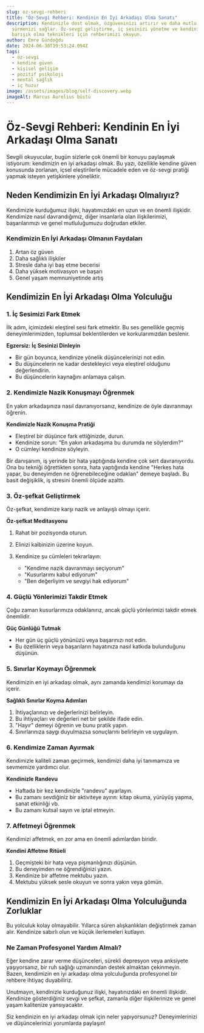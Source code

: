 ```yaml
---
slug: oz-sevgi-rehberi
title: "Öz-Sevgi Rehberi: Kendinin En İyi Arkadaşı Olma Sanatı"
description: Kendinizle dost olmak, özgüveninizi artırır ve daha mutlu bir yaşam
  sürmenizi sağlar. Öz-sevgi geliştirme, iç sesinizi yönetme ve kendinizle
  barışık olma teknikleri için rehberimizi okuyun.
author: Emre Gündoğdu
date: 2024-06-30T19:53:24.094Z
tags:
  - öz-sevgi
  - kendine güven
  - kişisel gelişim
  - pozitif psikoloji
  - mental sağlık
  - iç huzur
image: /assets/images/blog/self-discovery.webp
imageAlt: Marcus Aurelius büstü
---
```

# Öz-Sevgi Rehberi: Kendinin En İyi Arkadaşı Olma Sanatı

Sevgili okuyucular, bugün sizlerle çok önemli bir konuyu paylaşmak istiyorum: kendimizin en iyi arkadaşı olmak. Bu yazı, özellikle kendine güven konusunda zorlanan, içsel eleştirilerle mücadele eden ve öz-sevgi pratiği yapmak isteyen yetişkinlere yöneliktir.

## Neden Kendimizin En İyi Arkadaşı Olmalıyız?

Kendimizle kurduğumuz ilişki, hayatımızdaki en uzun ve en önemli ilişkidir. Kendimize nasıl davrandığımız, diğer insanlarla olan ilişkilerimizi, başarılarımızı ve genel mutluluğumuzu doğrudan etkiler.

### Kendimizin En İyi Arkadaşı Olmanın Faydaları

1. Artan öz güven
2. Daha sağlıklı ilişkiler
3. Stresle daha iyi baş etme becerisi
4. Daha yüksek motivasyon ve başarı
5. Genel yaşam memnuniyetinde artış

## Kendimizin En İyi Arkadaşı Olma Yolculuğu

### 1. İç Sesimizi Fark Etmek

İlk adım, içimizdeki eleştirel sesi fark etmektir. Bu ses genellikle geçmiş deneyimlerimizden, toplumsal beklentilerden ve korkularımızdan beslenir.

**Egzersiz: İç Sesinizi Dinleyin**

* Bir gün boyunca, kendinize yönelik düşüncelerinizi not edin.
* Bu düşüncelerin ne kadar destekleyici veya eleştirel olduğunu değerlendirin.
* Bu düşüncelerin kaynağını anlamaya çalışın.

### 2. Kendimizle Nazik Konuşmayı Öğrenmek

En yakın arkadaşınıza nasıl davranıyorsanız, kendinize de öyle davranmayı öğrenin.

**Kendimizle Nazik Konuşma Pratiği**

* Eleştirel bir düşünce fark ettiğinizde, durun.
* Kendinize sorun: "En yakın arkadaşıma bu durumda ne söylerdim?"
* O cümleyi kendinize söyleyin.

Bir danışanım, iş yerinde bir hata yaptığında kendine çok sert davranıyordu. Ona bu tekniği öğrettikten sonra, hata yaptığında kendine "Herkes hata yapar, bu deneyimden ne öğrenebileceğine odaklan" demeye başladı. Bu basit değişiklik, iş stresini önemli ölçüde azalttı.

### 3. Öz-şefkat Geliştirmek

Öz-şefkat, kendimize karşı nazik ve anlayışlı olmayı içerir.

**Öz-şefkat Meditasyonu**

1. Rahat bir pozisyonda oturun.
2. Elinizi kalbinizin üzerine koyun.
3. Kendinize şu cümleleri tekrarlayın:

   * "Kendime nazik davranmayı seçiyorum"
   * "Kusurlarımı kabul ediyorum"
   * "Ben değerliyim ve sevgiyi hak ediyorum"

### 4. Güçlü Yönlerimizi Takdir Etmek

Çoğu zaman kusurlarımıza odaklanırız, ancak güçlü yönlerimizi takdir etmek önemlidir.

**Güç Günlüğü Tutmak**

* Her gün üç güçlü yönünüzü veya başarınızı not edin.
* Bu özelliklerin veya başarıların hayatınıza nasıl katkıda bulunduğunu düşünün.

### 5. Sınırlar Koymayı Öğrenmek

Kendimizin en iyi arkadaşı olmak, aynı zamanda kendimizi korumayı da içerir.

**Sağlıklı Sınırlar Koyma Adımları**

1. İhtiyaçlarınızı ve değerlerinizi belirleyin.
2. Bu ihtiyaçları ve değerleri net bir şekilde ifade edin.
3. "Hayır" demeyi öğrenin ve bunu pratik yapın.
4. Sınırlarınıza saygı duyulmazsa sonuçlarını belirleyin ve uygulayın.

### 6. Kendimize Zaman Ayırmak

Kendimizle kaliteli zaman geçirmek, kendimizi daha iyi tanımamıza ve sevmemize yardımcı olur.

**Kendinizle Randevu**

* Haftada bir kez kendinizle "randevu" ayarlayın.
* Bu zamanı sevdiğiniz bir aktiviteye ayırın: kitap okuma, yürüyüş yapma, sanat etkinliği vb.
* Bu zamanı kutsal sayın ve iptal etmeyin.

### 7. Affetmeyi Öğrenmek

Kendimizi affetmek, en zor ama en önemli adımlardan biridir.

**Kendini Affetme Ritüeli**

1. Geçmişteki bir hata veya pişmanlığınızı düşünün.
2. Bu deneyimden ne öğrendiğinizi yazın.
3. Kendinize bir affetme mektubu yazın.
4. Mektubu yüksek sesle okuyun ve sonra yakın veya gömün.

## Kendimizin En İyi Arkadaşı Olma Yolculuğunda Zorluklar

Bu yolculuk kolay olmayabilir. Yıllarca süren alışkanlıkları değiştirmek zaman alır. Kendinize sabırlı olun ve küçük ilerlemeleri kutlayın.

### Ne Zaman Profesyonel Yardım Almalı?

Eğer kendine zarar verme düşünceleri, sürekli depresyon veya anksiyete yaşıyorsanız, bir ruh sağlığı uzmanından destek almaktan çekinmeyin. Bazen, kendimizin en iyi arkadaşı olma yolculuğunda profesyonel bir rehbere ihtiyaç duyabiliriz.

Unutmayın, kendinizle kurduğunuz ilişki, hayatınızdaki en önemli ilişkidir. Kendinize gösterdiğiniz sevgi ve şefkat, zamanla diğer ilişkilerinize ve genel yaşam kalitenize yansıyacaktır.

Siz kendinizin en iyi arkadaşı olmak için neler yapıyorsunuz? Deneyimlerinizi ve düşüncelerinizi yorumlarda paylaşın!